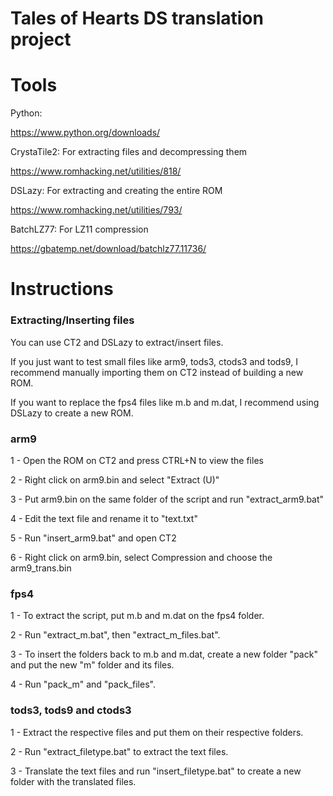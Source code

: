 # Tales of Hearts DS translation project

# Tools

Python:

https://www.python.org/downloads/

CrystaTile2: For extracting files and decompressing them

https://www.romhacking.net/utilities/818/

DSLazy: For extracting and creating the entire ROM

https://www.romhacking.net/utilities/793/

BatchLZ77: For LZ11 compression

https://gbatemp.net/download/batchlz77.11736/

# Instructions

### Extracting/Inserting files

You can use CT2 and DSLazy to extract/insert files.

If you just want to test small files like arm9, tods3, ctods3 and tods9, I recommend manually importing them on CT2 instead of building a new ROM.

If you want to replace the fps4 files like m.b and m.dat, I recommend using DSLazy to create a new ROM.

### arm9

1 - Open the ROM on CT2 and press CTRL+N to view the files

2 - Right click on arm9.bin and select "Extract (U)"

3 - Put arm9.bin on the same folder of the script and run "extract_arm9.bat"

4 - Edit the text file and rename it to "text.txt"

5 - Run "insert_arm9.bat" and open CT2

6 - Right click on arm9.bin, select Compression and choose the arm9_trans.bin

### fps4

1 - To extract the script, put m.b and m.dat on the fps4 folder.

2 - Run "extract_m.bat", then "extract_m_files.bat".

3 - To insert the folders back to m.b and m.dat, create a new folder "pack" and put the new "m" folder and its files.

4 - Run "pack_m" and "pack_files".

### tods3, tods9 and ctods3

1 - Extract the respective files and put them on their respective folders.

2 - Run "extract_filetype.bat" to extract the text files.

3 - Translate the text files and run "insert_filetype.bat" to create a new folder with the translated files.

